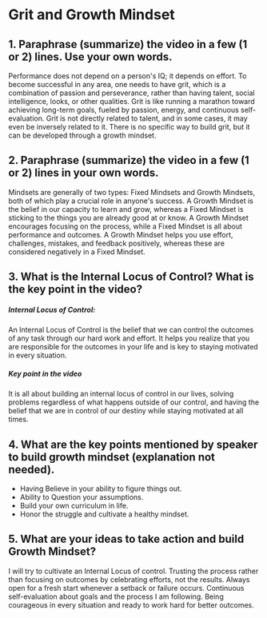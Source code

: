 # Grit and Growth Mindset

## 1. Paraphrase (summarize) the video in a few (1 or 2) lines. Use your own words.
Performance does not depend on a person's IQ; it depends on effort. To become successful in any area, one needs to have grit, which is a combination of passion and perseverance, rather than having talent, social intelligence, looks, or other qualities. Grit is like running a marathon toward achieving long-term goals, fueled by passion, energy, and continuous self-evaluation.
Grit is not directly related to talent, and in some cases, it may even be inversely related to it. There is no specific way to build grit, but it can be developed through a growth mindset.

## 2. Paraphrase (summarize) the video in a few (1 or 2) lines in your own words.
Mindsets are generally of two types: Fixed Mindsets and Growth Mindsets, both of which play a crucial role in anyone's success.
A Growth Mindset is the belief in our capacity to learn and grow, whereas a Fixed Mindset is sticking to the things you are already good at or know.
A Growth Mindset encourages focusing on the process, while a Fixed Mindset is all about performance and outcomes.
A Growth Mindset helps you use effort, challenges, mistakes, and feedback positively, whereas these are considered negatively in a Fixed Mindset.

## 3. What is the Internal Locus of Control? What is the key point in the video?
##### Internal Locus of Control: 
An Internal Locus of Control is the belief that we can control the outcomes of any task through our hard work and effort. 
It helps you realize that you are responsible for the outcomes in your life and is key to staying motivated in every situation.
##### Key point in the video
It is all about building an internal locus of control in our lives, solving problems regardless of what happens outside of our control, and having the belief that we are in control of our destiny while staying motivated at all times.

## 4. What are the key points mentioned by speaker to build growth mindset (explanation not needed).
* Having Believe in your ability to figure things out.
* Ability to Question your assumptions.
* Build your own curriculum in life.
* Honor the struggle and cultivate a healthy mindset.

## 5. What are your ideas to take action and build Growth Mindset?
I will try to cultivate an Internal Locus of control.
Trusting the process rather than focusing on outcomes by celebrating efforts, not the results.
Always open for a fresh start whenever a setback or failure occurs.
Continuous self-evaluation about goals and the process I am following.
Being courageous in every situation and ready to work hard for better outcomes.


